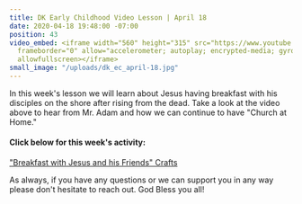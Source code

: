 ```yaml
---
title: DK Early Childhood Video Lesson | April 18
date: 2020-04-18 19:48:00 -07:00
position: 43
video_embed: <iframe width="560" height="315" src="https://www.youtube.com/embed/uO0w2bvIiZU"
  frameborder="0" allow="accelerometer; autoplay; encrypted-media; gyroscope; picture-in-picture"
  allowfullscreen></iframe>
small_image: "/uploads/dk_ec_april-18.jpg"
---
```


In this week's lesson we will learn about Jesus having breakfast with his disciples on the shore after rising from the dead. Take a look at the video above to hear from Mr. Adam and how we can continue to have "Church at Home."

#### Click below for this week's activity:
["Breakfast with Jesus and his Friends" Crafts 
](https://drive.google.com/file/d/1_TQusHabOfyJuLymsFQ08FrHFNIXtg5U/view?usp=sharing) 

As always, if you have any questions or we can support you in any way please don't hesitate to reach out. God Bless you all!